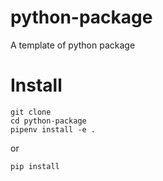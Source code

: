 # python-package
A template of python package

# Install
```
git clone
cd python-package
pipenv install -e .
```
or
```
pip install 
```
